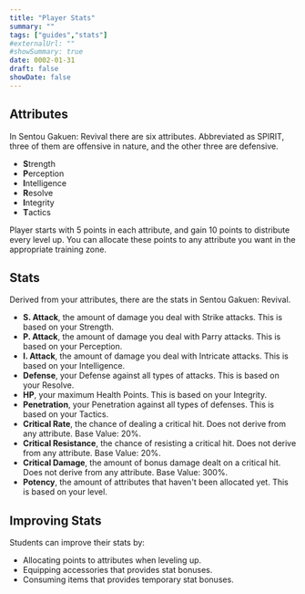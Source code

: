 ```yaml
---
title: "Player Stats"
summary: ""
tags: ["guides","stats"]
#externalUrl: ""
#showSummary: true
date: 0002-01-31
draft: false
showDate: false
---
```


## Attributes
In Sentou Gakuen: Revival there are six attributes. Abbreviated as SPIRIT, three of them are offensive in nature, and the other three are defensive.
- **S**trength
- **P**erception
- **I**ntelligence
- **R**esolve
- **I**ntegrity
- **T**actics

Player starts with 5 points in each attribute, and gain 10 points to distribute every level up. 
You can allocate these points to any attribute you want in the appropriate training zone.

## Stats
Derived from your attributes, there are the stats in Sentou Gakuen: Revival.
- **S. Attack**, the amount of damage you deal with Strike attacks. This is based on your Strength.
- **P. Attack**, the amount of damage you deal with Parry attacks. This is based on your Perception.
- **I. Attack**, the amount of damage you deal with Intricate attacks. This is based on your Intelligence.
- **Defense**, your Defense against all types of attacks. This is based on your Resolve.
- **HP**, your maximum Health Points. This is based on your Integrity.
- **Penetration**, your Penetration against all types of defenses.  This is based on your Tactics.
- **Critical Rate**, the chance of dealing a critical hit. Does not derive from any attribute. Base Value: 20%.
- **Critical Resistance**, the chance of resisting a critical hit. Does not derive from any attribute. Base Value: 20%.
- **Critical Damage**, the amount of bonus damage dealt on a critical hit. Does not derive from any attribute. Base Value: 300%.
- **Potency**, the amount of attributes that haven't been allocated yet. This is based on your level.

## Improving Stats
Students can improve their stats by:
- Allocating points to attributes when leveling up.
- Equipping accessories that provides stat bonuses.
- Consuming items that provides temporary stat bonuses.